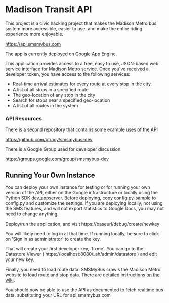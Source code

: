 Madison Transit API
========
This project is a civic hacking project that makes the Madison Metro bus system more accessible,
easier to use, and make the entire riding experience more enjoyable.

https://api.smsmybus.com

The app is currently deployed on Google App Engine.

This application provides access to a free, easy to use, JSON-based web service interface for
Madison Metro service. Once you've received a developer token, you have access to the following
services:

* Real-time arrival estimates for every route at every stop in the city.
* A list of all stops in a specified route
* The geo-location of any stop in the city
* Search for stops near a specified geo-location
* A list of all routes in the system

### API Resources

There is a second repository that contains some example uses of the API

https://github.com/gtracy/smsmybus-dev

There is a Google Group used for developer discussion

https://groups.google.com/group/smsmybus-dev

Running Your Own Instance
-------------------------

You can deploy your own instance for testing or for
running your own version of the API, either on the Google infrastructure
or locally using the Python SDK dev_appserver. Before deploying,
copy config.py-sample to config.py and customize the settings. If you are deploying
locally, not using the SMS features, and will not export statistics
to Google Docs, you may not need to change anything.

Deploy/run the application, and visit
https://baseurl/debug/create/newkey

You will likely need to log in at that time. If running locally,
be sure to click on 'Sign in as administrator' to create the key.

That will create your first developer key, 'fixme'. You can go to
the Datastore Viewer ( https://localhost:8080/_ah/admin/datastore )
and edit your new key.

Finally, you need to load route data. SMSMyBus crawls the Madison
Metro website to load route and stop data. There are detailed instructions [on the wiki](https://github.com/gtracy/madison-transit-api/wiki/Bootstrapping-the-database).

You should now be able to use the API as documented to fetch realtime
bus data, substituting your URL for api.smsmybus.com

